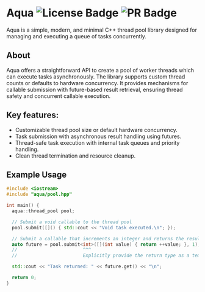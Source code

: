 # Aqua ![License Badge](https://img.shields.io/badge/license-MIT-blue?link=https%3A%2F%2Fgithub.com%2Fayushgun%2Faqua%2Fblob%2Fmain%2FLICENSE) ![PR Badge](https://img.shields.io/badge/PRs-welcome-red)

Aqua is a simple, modern, and minimal C++ thread pool library designed for managing and executing a queue of tasks concurrently.

## About

Aqua offers a straightforward API to create a pool of worker threads which can execute tasks asynchronously. The library supports custom thread counts or defaults to hardware concurrency. It provides mechanisms for callable submission with future-based result retrieval, ensuring thread safety and concurrent callable execution.

## Key features:

- Customizable thread pool size or default hardware concurrency.
- Task submission with asynchronous result handling using futures.
- Thread-safe task execution with internal task queues and priority handling.
- Clean thread termination and resource cleanup.

## Example Usage

```cpp
#include <iostream>
#include "aqua/pool.hpp"

int main() {
  aqua::thread_pool pool;

  // Submit a void callable to the thread pool
  pool.submit([]() { std::cout << "Void task executed.\n"; });

  // Submit a callable that increments an integer and returns the result
  auto future = pool.submit<int>([](int value) { return ++value; }, 1);
  //                        ^^^
  //                        Explicitly provide the return type as a template argument

  std::cout << "Task returned: " << future.get() << "\n";

  return 0;
}
```
